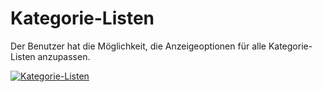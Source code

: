 # Kategorie-Listen

Der Benutzer hat die Möglichkeit, die Anzeigeoptionen für alle Kategorie-Listen anzupassen.

[![Kategorie-Listen](../../../../assets/images/de/administration/verwaltung/benutzereinstellungen/kategorie-listen/1-kl.png)](../../../../assets/images/de/administration/verwaltung/benutzereinstellungen/kategorie-listen/1-kl.png)
